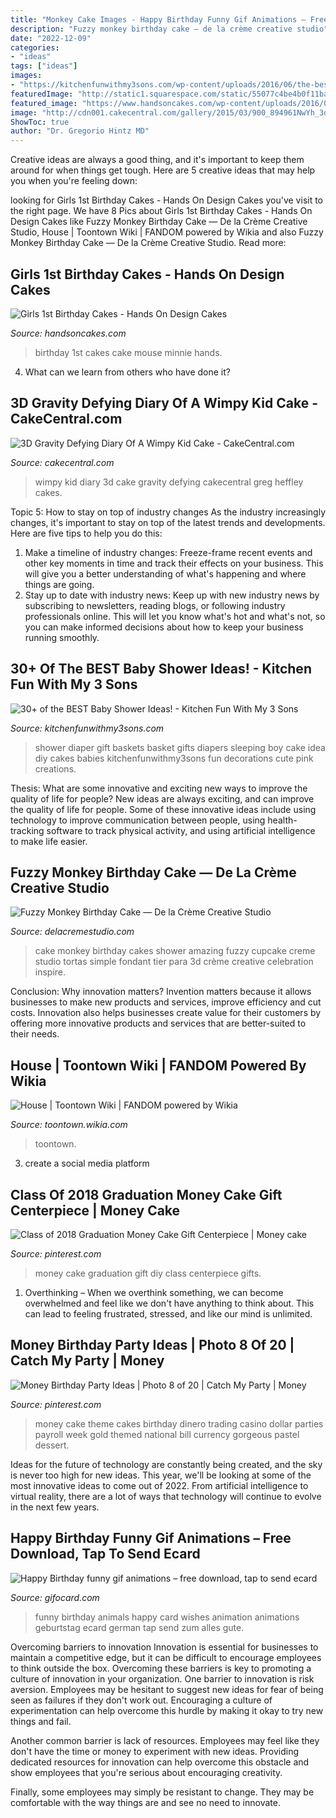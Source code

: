 ```yaml
---
title: "Monkey Cake Images - Happy Birthday Funny Gif Animations – Free Download, Tap To Send Ecard"
description: "Fuzzy monkey birthday cake — de la crème creative studio"
date: "2022-12-09"
categories:
- "ideas"
tags: ["ideas"]
images:
- "https://kitchenfunwithmy3sons.com/wp-content/uploads/2016/06/the-best-baby-shower-ideas-diaper-cakes-food-gifts-26.jpg"
featuredImage: "http://static1.squarespace.com/static/55077c4be4b0f11bacb25666/t/57374a190442629b019a5bfd/1463241252617/FuzzyMonkeyCake_05.jpg?format=1000w"
featured_image: "https://www.handsoncakes.com/wp-content/uploads/2016/05/1st-birthday-2tier-cake-girls-minnie-mouse-602.jpg"
image: "http://cdn001.cakecentral.com/gallery/2015/03/900_894961NwYh_3d-gravity-defying-diary-of-a-wimpy-kid-cake.jpg"
ShowToc: true
author: "Dr. Gregorio Hintz MD"
---
```



Creative ideas are always a good thing, and it's important to keep them around for when things get tough. Here are 5 creative ideas that may help you when you're feeling down: 

	

		
looking for Girls 1st Birthday Cakes - Hands On Design Cakes you've visit to the right page. We have 8 Pics about Girls 1st Birthday Cakes - Hands On Design Cakes like Fuzzy Monkey Birthday Cake — De la Crème Creative Studio, House | Toontown Wiki | FANDOM powered by Wikia and also Fuzzy Monkey Birthday Cake — De la Crème Creative Studio. Read more:
		
    
## Girls 1st Birthday Cakes - Hands On Design Cakes

<img loading=lazy src="https://www.handsoncakes.com/wp-content/uploads/2016/05/1st-birthday-2tier-cake-girls-minnie-mouse-602.jpg" onerror="this.onerror=null;this.src='https://tse4.mm.bing.net/th?id=OIP.MTQjKjzkYh7fsfQ-B53ytQHaJ4&amp;pid=15.1';" alt="Girls 1st Birthday Cakes - Hands On Design Cakes">

_Source: handsoncakes.com_

>birthday 1st cakes cake mouse minnie hands. 

	

4) What can we learn from others who have done it?

    
## 3D Gravity Defying Diary Of A Wimpy Kid Cake - CakeCentral.com

<img loading=lazy src="http://cdn001.cakecentral.com/gallery/2015/03/900_894961NwYh_3d-gravity-defying-diary-of-a-wimpy-kid-cake.jpg" onerror="this.onerror=null;this.src='https://tse1.mm.bing.net/th?id=OIP.RKF7Ca705Kxh9zMvggpeBAHaK0&amp;pid=15.1';" alt="3D Gravity Defying Diary Of A Wimpy Kid Cake - CakeCentral.com">

_Source: cakecentral.com_

>wimpy kid diary 3d cake gravity defying cakecentral greg heffley cakes. 

	

Topic 5: How to stay on top of industry changes
As the industry increasingly changes, it's important to stay on top of the latest trends and developments. Here are five tips to help you do this:
1. Make a timeline of industry changes: Freeze-frame recent events and other key moments in time and track their effects on your business. This will give you a better understanding of what's happening and where things are going.
2. Stay up to date with industry news: Keep up with new industry news by subscribing to newsletters, reading blogs, or following industry professionals online. This will let you know what's hot and what's not, so you can make informed decisions about how to keep your business running smoothly.

    
## 30+ Of The BEST Baby Shower Ideas! - Kitchen Fun With My 3 Sons

<img loading=lazy src="https://kitchenfunwithmy3sons.com/wp-content/uploads/2016/06/the-best-baby-shower-ideas-diaper-cakes-food-gifts-26.jpg" onerror="this.onerror=null;this.src='https://tse1.mm.bing.net/th?id=OIP.p8vSlVnhsVhj1DLYC4RT9wAAAA&amp;pid=15.1';" alt="30+ of the BEST Baby Shower Ideas! - Kitchen Fun With My 3 Sons">

_Source: kitchenfunwithmy3sons.com_

>shower diaper gift baskets basket gifts diapers sleeping boy cake idea diy cakes babies kitchenfunwithmy3sons fun decorations cute pink creations. 

	

Thesis: What are some innovative and exciting new ways to improve the quality of life for people?
New ideas are always exciting, and can improve the quality of life for people. Some of these innovative ideas include using technology to improve communication between people, using health-tracking software to track physical activity, and using artificial intelligence to make life easier.

    
## Fuzzy Monkey Birthday Cake — De La Crème Creative Studio

<img loading=lazy src="http://static1.squarespace.com/static/55077c4be4b0f11bacb25666/t/57374a190442629b019a5bfd/1463241252617/FuzzyMonkeyCake_05.jpg?format=1000w" onerror="this.onerror=null;this.src='https://tse2.mm.bing.net/th?id=OIP.VeT5NgmE95Tliz2XfDEbowHaKX&amp;pid=15.1';" alt="Fuzzy Monkey Birthday Cake — De la Crème Creative Studio">

_Source: delacremestudio.com_

>cake monkey birthday cakes shower amazing fuzzy cupcake creme studio tortas simple fondant tier para 3d crème creative celebration inspire. 

	

Conclusion: Why innovation matters?
Invention matters because it allows businesses to make new products and services, improve efficiency and cut costs. Innovation also helps businesses create value for their customers by offering more innovative products and services that are better-suited to their needs.

    
## House | Toontown Wiki | FANDOM Powered By Wikia

<img loading=lazy src="https://vignette.wikia.nocookie.net/toontown/images/c/c6/My_house.png/revision/latest?cb=20130608235552" onerror="this.onerror=null;this.src='https://tse1.mm.bing.net/th?id=OIP.Er7WH1aqnZxwdZccUyn30QHaDc&amp;pid=15.1';" alt="House | Toontown Wiki | FANDOM powered by Wikia">

_Source: toontown.wikia.com_

>toontown. 

	

3. create a social media platform

    
## Class Of 2018 Graduation Money Cake Gift Centerpiece | Money Cake

<img loading=lazy src="https://i.pinimg.com/736x/e7/78/e1/e778e1045de1ff9e38081868176ba982.jpg" onerror="this.onerror=null;this.src='https://tse1.mm.bing.net/th?id=OIP.C8RHXVaRLCDAOUdDgZbtPAHaJ3&amp;pid=15.1';" alt="Class of 2018 Graduation Money Cake Gift Centerpiece | Money cake">

_Source: pinterest.com_

>money cake graduation gift diy class centerpiece gifts. 

	

1) Overthinking – When we overthink something, we can become overwhelmed and feel like we don't have anything to think about. This can lead to feeling frustrated, stressed, and like our mind is unlimited.

    
## Money Birthday Party Ideas | Photo 8 Of 20 | Catch My Party | Money

<img loading=lazy src="https://i.pinimg.com/736x/fc/c9/7b/fcc97bffb3cfd140e7ba2f5580d7ba65--money-cake-cake-money-theme.jpg" onerror="this.onerror=null;this.src='https://tse2.mm.bing.net/th?id=OIP.t_ieKNaUsGhelcPajBeg8QHaLG&amp;pid=15.1';" alt="Money Birthday Party Ideas | Photo 8 of 20 | Catch My Party | Money">

_Source: pinterest.com_

>money cake theme cakes birthday dinero trading casino dollar parties payroll week gold themed national bill currency gorgeous pastel dessert. 

	

Ideas for the future of technology are constantly being created, and the sky is never too high for new ideas. This year, we'll be looking at some of the most innovative ideas to come out of 2022. From artificial intelligence to virtual reality, there are a lot of ways that technology will continue to evolve in the next few years.

    
## Happy Birthday Funny Gif Animations – Free Download, Tap To Send Ecard

<img loading=lazy src="https://gifocard.com/en/f/03/c/birthday-wishes.jpg" onerror="this.onerror=null;this.src='https://tse3.mm.bing.net/th?id=OIP.__-cpl0Dr4zL5hi82LhVsQHaHa&amp;pid=15.1';" alt="Happy Birthday funny gif animations – free download, tap to send ecard">

_Source: gifocard.com_

>funny birthday animals happy card wishes animation animations geburtstag ecard german tap send zum alles gute. 

	

Overcoming barriers to innovation
Innovation is essential for businesses to maintain a competitive edge, but it can be difficult to encourage employees to think outside the box. Overcoming these barriers is key to promoting a culture of innovation in your organization.
One barrier to innovation is risk aversion. Employees may be hesitant to suggest new ideas for fear of being seen as failures if they don't work out. Encouraging a culture of experimentation can help overcome this hurdle by making it okay to try new things and fail.

Another common barrier is lack of resources. Employees may feel like they don't have the time or money to experiment with new ideas. Providing dedicated resources for innovation can help overcome this obstacle and show employees that you're serious about encouraging creativity.

Finally, some employees may simply be resistant to change. They may be comfortable with the way things are and see no need to innovate.

